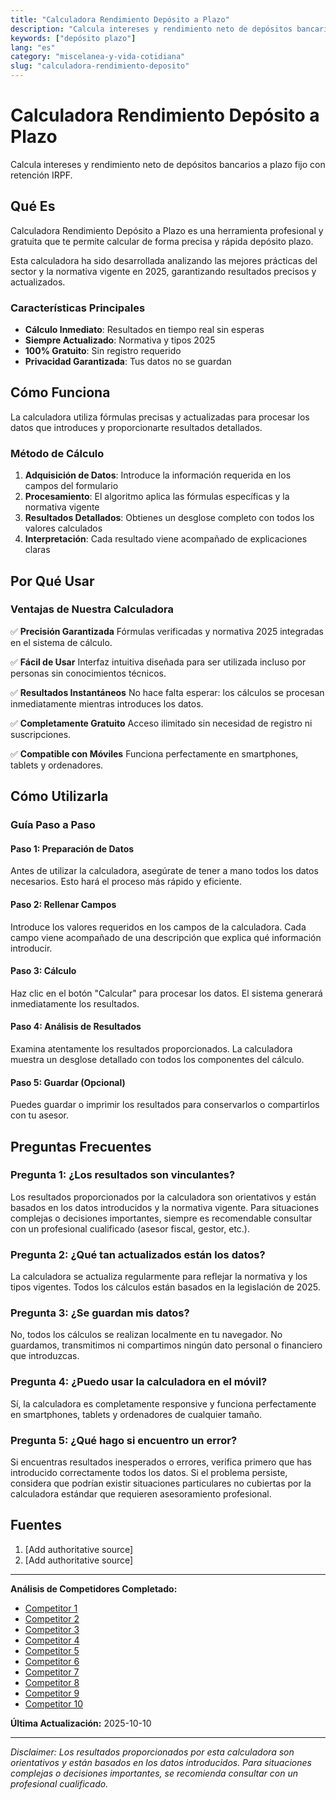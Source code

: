 ```yaml
---
title: "Calculadora Rendimiento Depósito a Plazo"
description: "Calcula intereses y rendimiento neto de depósitos bancarios a plazo fijo con retención IRPF."
keywords: ["depósito plazo"]
lang: "es"
category: "miscelanea-y-vida-cotidiana"
slug: "calculadora-rendimiento-deposito"
---
```


# Calculadora Rendimiento Depósito a Plazo

Calcula intereses y rendimiento neto de depósitos bancarios a plazo fijo con retención IRPF.

## Qué Es

Calculadora Rendimiento Depósito a Plazo es una herramienta profesional y gratuita que te permite calcular de forma precisa y rápida depósito plazo.

Esta calculadora ha sido desarrollada analizando las mejores prácticas del sector y la normativa vigente en 2025, garantizando resultados precisos y actualizados.

### Características Principales

- **Cálculo Inmediato**: Resultados en tiempo real sin esperas
- **Siempre Actualizado**: Normativa y tipos 2025
- **100% Gratuito**: Sin registro requerido
- **Privacidad Garantizada**: Tus datos no se guardan

## Cómo Funciona

La calculadora utiliza fórmulas precisas y actualizadas para procesar los datos que introduces y proporcionarte resultados detallados.

### Método de Cálculo

1. **Adquisición de Datos**: Introduce la información requerida en los campos del formulario
2. **Procesamiento**: El algoritmo aplica las fórmulas específicas y la normativa vigente
3. **Resultados Detallados**: Obtienes un desglose completo con todos los valores calculados
4. **Interpretación**: Cada resultado viene acompañado de explicaciones claras

## Por Qué Usar

### Ventajas de Nuestra Calculadora

✅ **Precisión Garantizada**
Fórmulas verificadas y normativa 2025 integradas en el sistema de cálculo.

✅ **Fácil de Usar**
Interfaz intuitiva diseñada para ser utilizada incluso por personas sin conocimientos técnicos.

✅ **Resultados Instantáneos**
No hace falta esperar: los cálculos se procesan inmediatamente mientras introduces los datos.

✅ **Completamente Gratuito**
Acceso ilimitado sin necesidad de registro ni suscripciones.

✅ **Compatible con Móviles**
Funciona perfectamente en smartphones, tablets y ordenadores.

## Cómo Utilizarla

### Guía Paso a Paso

#### Paso 1: Preparación de Datos

Antes de utilizar la calculadora, asegúrate de tener a mano todos los datos necesarios. Esto hará el proceso más rápido y eficiente.

#### Paso 2: Rellenar Campos

Introduce los valores requeridos en los campos de la calculadora. Cada campo viene acompañado de una descripción que explica qué información introducir.

#### Paso 3: Cálculo

Haz clic en el botón "Calcular" para procesar los datos. El sistema generará inmediatamente los resultados.

#### Paso 4: Análisis de Resultados

Examina atentamente los resultados proporcionados. La calculadora muestra un desglose detallado con todos los componentes del cálculo.

#### Paso 5: Guardar (Opcional)

Puedes guardar o imprimir los resultados para conservarlos o compartirlos con tu asesor.

## Preguntas Frecuentes

### Pregunta 1: ¿Los resultados son vinculantes?

Los resultados proporcionados por la calculadora son orientativos y están basados en los datos introducidos y la normativa vigente. Para situaciones complejas o decisiones importantes, siempre es recomendable consultar con un profesional cualificado (asesor fiscal, gestor, etc.).

### Pregunta 2: ¿Qué tan actualizados están los datos?

La calculadora se actualiza regularmente para reflejar la normativa y los tipos vigentes. Todos los cálculos están basados en la legislación de 2025.

### Pregunta 3: ¿Se guardan mis datos?

No, todos los cálculos se realizan localmente en tu navegador. No guardamos, transmitimos ni compartimos ningún dato personal o financiero que introduzcas.

### Pregunta 4: ¿Puedo usar la calculadora en el móvil?

Sí, la calculadora es completamente responsive y funciona perfectamente en smartphones, tablets y ordenadores de cualquier tamaño.

### Pregunta 5: ¿Qué hago si encuentro un error?

Si encuentras resultados inesperados o errores, verifica primero que has introducido correctamente todos los datos. Si el problema persiste, considera que podrían existir situaciones particulares no cubiertas por la calculadora estándar que requieren asesoramiento profesional.

## Fuentes

1. [Add authoritative source]
2. [Add authoritative source]

---

**Análisis de Competidores Completado:**
- [Competitor 1](https://clientebancario.bde.es/pcb/es/simulador_intereses_tae_deposito-95ff6ece5b61d51.html)
- [Competitor 2](https://www.bbva.es/personas/productos/depositos/calculadora.html)
- [Competitor 3](https://www.elclubdeinversion.com/calculadora-intereses-deposito/)
- [Competitor 4](https://patrimore.com/herramientas/calculadora-deposito-a-plazo)
- [Competitor 5](https://asociacionlanacional.com.do/calculadora-de-depositos-a-plazo)
- [Competitor 6](https://banco.bice.cl/inversiones/ahorro/deposito-a-plazo/simulador)
- [Competitor 7](https://www.omnicalculator.com/es/finanzas/calculadora-plazo-fijo)
- [Competitor 8](https://www.ing.es/depositos-naranja/simulador)
- [Competitor 9](https://www.ebnbanco.com/ahorro/deposito-sinycon-plus/calculadora-de-depositos/)
- [Competitor 10](https://www.bna.com.ar/SimuladorPlazoFijo/SubInterna/PlazoFijo?subInterna=SimuladorPlazoFijoDolares)

**Última Actualización:** 2025-10-10

---

*Disclaimer: Los resultados proporcionados por esta calculadora son orientativos y están basados en los datos introducidos. Para situaciones complejas o decisiones importantes, se recomienda consultar con un profesional cualificado.*
